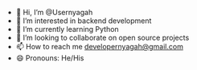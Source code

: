 - 👋 Hi, I’m @Usernyagah
- 👀 I’m interested in backend development
- 🌱 I’m currently learning Python
- 💞️ I’m looking to collaborate on open source projects 
- 📫 How to reach me developernyagah@gmail.com
- 😄 Pronouns: He/His
  
